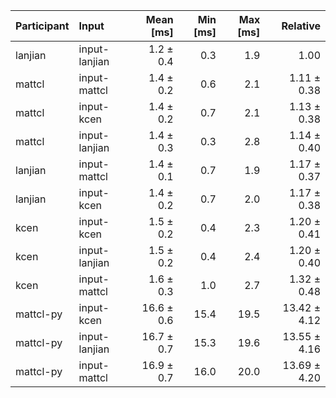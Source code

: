 | Participant | Input | Mean [ms] | Min [ms] | Max [ms] | Relative |
|:---|:---|---:|---:|---:|---:|
| lanjian | input-lanjian | 1.2 ± 0.4 | 0.3 | 1.9 | 1.00 |
| mattcl | input-mattcl | 1.4 ± 0.2 | 0.6 | 2.1 | 1.11 ± 0.38 |
| mattcl | input-kcen | 1.4 ± 0.2 | 0.7 | 2.1 | 1.13 ± 0.38 |
| mattcl | input-lanjian | 1.4 ± 0.3 | 0.3 | 2.8 | 1.14 ± 0.40 |
| lanjian | input-mattcl | 1.4 ± 0.1 | 0.7 | 1.9 | 1.17 ± 0.37 |
| lanjian | input-kcen | 1.4 ± 0.2 | 0.7 | 2.0 | 1.17 ± 0.38 |
| kcen | input-kcen | 1.5 ± 0.2 | 0.4 | 2.3 | 1.20 ± 0.41 |
| kcen | input-lanjian | 1.5 ± 0.2 | 0.4 | 2.4 | 1.20 ± 0.40 |
| kcen | input-mattcl | 1.6 ± 0.3 | 1.0 | 2.7 | 1.32 ± 0.48 |
| mattcl-py | input-kcen | 16.6 ± 0.6 | 15.4 | 19.5 | 13.42 ± 4.12 |
| mattcl-py | input-lanjian | 16.7 ± 0.7 | 15.3 | 19.6 | 13.55 ± 4.16 |
| mattcl-py | input-mattcl | 16.9 ± 0.7 | 16.0 | 20.0 | 13.69 ± 4.20 |
